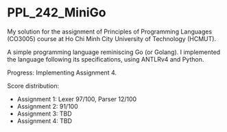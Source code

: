 # PPL_242_MiniGo

My solution for the assignment of Principles of Programming Languages (CO3005) course at Ho Chi Minh City University of Technology (HCMUT).

A simple programming language reminiscing Go (or Golang). I implemented the language following its specifications, using ANTLRv4 and Python.

Progress: Implementing Assignment 4.

Score distribution:
- Assignment 1: Lexer 97/100, Parser 12/100
- Assignment 2: 91/100
- Assignment 3: TBD
- Assignment 4: TBD
